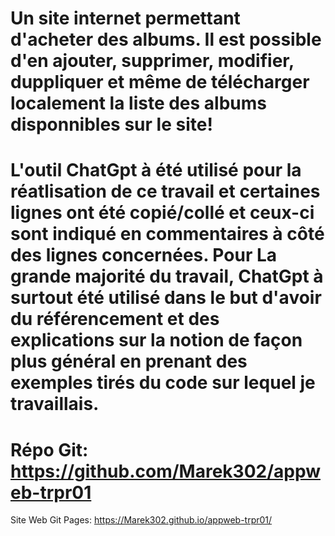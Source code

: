 Un site internet permettant d'acheter des albums. Il est possible d'en ajouter, supprimer, modifier, duppliquer et même de télécharger localement la liste des albums disponnibles sur le site!
===============================================================================================================================================================================================
L'outil ChatGpt à été utilisé pour la réatlisation de ce travail et certaines lignes ont été copié/collé et ceux-ci sont indiqué en commentaires à côté des lignes concernées.
Pour La grande majorité du travail, ChatGpt à surtout été utilisé dans le but d'avoir du référencement et des explications sur la notion de façon plus général en prenant des exemples
tirés du code sur lequel je travaillais.
===============================================================================================================================================================================================
Répo Git: https://github.com/Marek302/appweb-trpr01
===============================================================================================================================================================================================
Site Web Git Pages: https://Marek302.github.io/appweb-trpr01/
